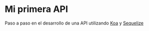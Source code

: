 # Mi primera API

Paso a paso en el desarrollo de una API utilizando [Koa](https://koajs.com/) y [Sequelize](https://sequelize.org/)
